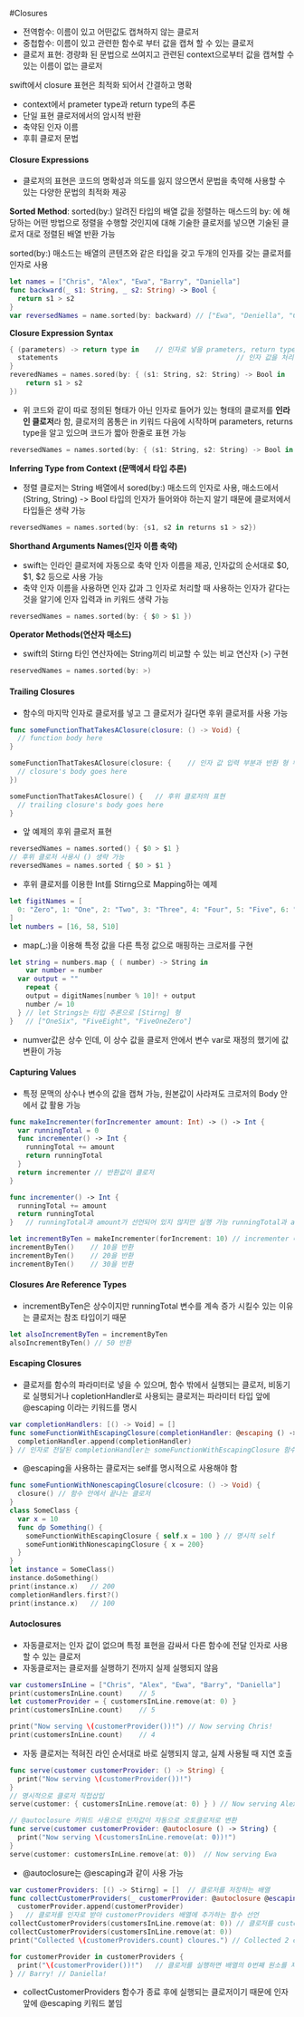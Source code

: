 #Closures

* 전역함수: 이름이 있고 어떤값도 캡쳐하지 않는 클로저
* 중첩함수: 이름이 있고 관련한 함수로 부터 값을 캡쳐 할 수 있는 클로저
* 클로저 표현: 경량화 된 문법으로 쓰여지고 관련된 context으로부터 값을 캡쳐할 수 있는 이름이 없는 클로저

 swift에서 closure 표현은 최적화 되어서 간결하고 명확

* context에서 prameter type과 return type의 추론
* 단일 표현 클로저에서의 암시적 반환
* 축약된 인자 이름
* 후휘 클로저 문법

#### Closure Expressions

* 클로저의 표현은 코드의 명확성과 의도를 잃지 않으면서 문법을 축약해 사용할 수 있는 다양한 문법의 최적화 제공

**Sorted Method**: sorted(by:)  알려진 타입의 배열 값을 정렬하는 매스드의 by: 에 해당하는 어떤 방법으로 정렬을 수행할 것인지에 대해 기술한 클로저를 넣으면 기술된 클로저 대로 정렬된 배열 반환 가능

sorted(by:) 매소드는 배열의 콘텐츠와 같은 타입을 갖고 두개의 인자를 갖는 클로저를 인자로 사용

~~~swift
let names = ["Chris", "Alex", "Ewa", "Barry", "Daniella"]
func backward(_ s1: String, _ s2: String) -> Bool {
  return s1 > s2
}
var reversedNames = name.sorted(by: backward) // ["Ewa", "Deniella", "Chris", "Barry", "Alex"]
~~~

**Closure Expression Syntax**

~~~swift
{ (parameters) -> return type in	// 인자로 넣을 prameters, return type
  statements											// 인자 값을 처리할 statements
}
reveredNames = names.sored(by: { (s1: String, s2: String) -> Bool in
	return s1 > s2                               
})
~~~

* 위 코드와 같이 따로 정의된 형태가 아닌 인자로 들어가 있는 형태의 클로저를 **인라인 클로저**라 함, 클로저의 몸통은 in 키워드 다음에 시작하며 parameters, returns type을 알고 있으며 코드가 짧아 한줄로 표현 가능

~~~swift
reversedNames = names.sorted(by: { (s1: String, s2: String) -> Bool in return s1 > s2 })
~~~

**Inferring Type from Context (문맥에서 타입 추론)**

* 정렬 클로저는 String 배열에서 sored(by:) 매소드의 인자로 사용, 매소드에서 (String, String) -> Bool 타입의 인자가 들어와야 하는지 알기 때문에 클로저에서 타입들은 생략 가능

~~~swift
reversedNames = names.sorted(by: {s1, s2 in returns s1 > s2})
~~~

**Shorthand Arguments Names(인자 이름 축약)**

* swift는 인라인 클로저에 자동으로 축약 인자 이름을 제공, 인자값의 순서대로 \$0, \$1, \$2 등으로 사용 가능
* 축약 인자 이름을 사용하면 인자 값과 그 인자로 처리할 때 사용하는 인자가 같다는 것을 알기에 인자 입력과 in 키워드 생략 가능

~~~swift
reversedNames = names.sorted(by: { $0 > $1 })
~~~

**Operator Methods(연산자 매소드)**

* swift의 Stirng 타인 연산자에는 String끼리 비교할 수 있는 비교 연산자 (>) 구현

~~~swift
reservedNames = names.sorted(by: >)
~~~

#### Trailing Closures

* 함수의 마지막 인자로 클로저를 넣고 그 클로저가 길다면 후위 클로저를 사용 가능

~~~swift
func someFunctionThatTakesAClosure(closure: () -> Void) {
  // function body here
}

someFunctionThatTakesAClosure(closure: {	// 인자 값 입력 부분과 반환 형 부분을 생략
  // closure's body goes here
})

someFunctionThatTakesAClosure() {	// 후위 클로저의 표현
  // trailing closure's body goes here
}
~~~

* 앞 예제의 후위 클로저 표현

~~~swift
reversedNames = names.sorted() { $0 > $1 }
// 후위 클로저 사용시 () 생략 가능
reversedNames = names.sorted { $0 > $1 }
~~~

* 후위 클로저를 이용한 Int를 Stirng으로 Mapping하는 예제

~~~swift
let figitNames = [
  0: "Zero", 1: "One", 2: "Two", 3: "Three", 4: "Four", 5: "Five", 6: "Six", 7: "Seven", 8: "Eight", 9: "Nine"
]
let numbers = [16, 58, 510]
~~~

* map(_:)을 이용해 특정 값을 다른 특정 값으로 매핑하는 크로저를 구현

~~~swift
let string = numbers.map { ( number) -> String in
	var number = number
  var output = ""
	repeat {
    output = digitNames[number % 10]! + output
    number /= 10
  } // let Strings는 타입 추론으로 [Stirng] 형
}	// ["OneSix", "FiveEight", "FiveOneZero"]
~~~

* numver값은 상수 인데, 이 상수 값을 클로저 안에서 변수 var로 재정의 했기에 값 변환이 가능

#### Capturing Values

* 특정 문맥의 상수나 변수의 값을 캡쳐 가능, 원본값이 사라져도 크로저의 Body 안에서 값 활용 가능

~~~swift
func makeIncrementer(forIncrementer amount: Int) -> () -> Int {
  var runningTotal = 0
  func incrementer() -> Int {
    runningTotal += amount
    return runningTotal
  }
  return incrementer // 반환값이 클로저
} 
~~~

~~~swift
func incrementer() -> Int {
  runningTotal += amount
  return runningTotal
}	// runningTotal과 amount가 선언되어 있지 않지만 실행 가능 runningTotal과 amount가 캡쳐링

let incrementByTen = makeIncrementer(forIncrement: 10) // incrementer 매소드 반환
incrementByTen()	// 10을 반환
incrementByTen()	// 20을 반환
incrementByTen()	// 30을 반환
~~~

#### Closures Are Reference Types

* incrementByTen은 상수이지만 runningTotal 변수를 계속 증가 시킬수 있는 이유는 클로저는 참조 타입이기 때문

~~~swift
let alsoIncrementByTen = incrementByTen
alsoIncrementByTen() // 50 반환
~~~

#### Escaping Closures

* 클로저를 함수의 파라미터로 넣을 수 있으며, 함수 밖에서 실행되는 클로저, 비동기로 실행되거나 copletionHandler로 사용되는 클로저는 파라미터 타입 앞에 @escaping 이라는 키워드를 명시

~~~swift
var completionHandlers: [() -> Void] = []
func someFunctionWithEscapingClosure(completionHandler: @escaping () -> Void) {
  completionHandler.append(completionHandler)
} // 인자로 전달된 completionHandler는 someFunctionWithEscapingClosure 함수가 끝나고 나중에 처리, 만약 함수가 @escaping 키워드를 붙이지 않으면 컴파일시 오류 발생
~~~

* @escaping을 사용하는 클로저는 self를 명시적으로 사용해야 함

~~~swift
func someFuntionWithNonescapingClosure(clcosure: () -> Void) {
  closure()	// 함수 안에서 끝나는 클로저
}
class SomeClass {
  var x = 10
  func dp Something() {
    someFunctionWithEscapingClosure { self.x = 100 } // 명시적 self
    someFuntionWithNonescapingClosure { x = 200}
  }
}
let instance = SomeClass()
instance.doSomething()
print(instance.x)	// 200
completionHandlers.first?()
print(instance.x)	// 100
~~~

#### Autoclosures

* 자동클로저는 인자 값이 없으며 특정 표현을 감싸서 다른 함수에 전달 인자로 사용할 수 있는 클로저
* 자동클로저는 클로저를 실행하기 전까지 실제 실행되지 않음

~~~swift
var customersInLine = ["Chris", "Alex", "Ewa", "Barry", "Daniella"]
print(customersInLine.count)	// 5
let customerProvider = { customersInLine.remove(at: 0) }
print(customersInLine.count)	// 5

print("Now serving \(customerProvider())!")	// Now serving Chris!
print(customersInLine.count)	// 4
~~~

* 자동 클로저는 적혀진 라인 순서대로 바로 실행되지 않고, 실제 사용될 때 지연 호출

~~~swift
func serve(customer customerProvider: () -> String) { 
  print("Now serving \(customerProvider())!")
}
// 명시적으로 클로저 직접삽입
serve(customer: { customersInLine.remove(at: 0) } )	// Now serving Alex!

// @autoclosure 키워드 사용으로 인자값이 자동으로 오토클로저로 변환
func serve(customer customerProvider: @autoclosure () -> String) {
  print("Now serving \(customersInLine.remove(at: 0))!")
}
serve(customer: customersInLine.remove(at: 0))	// Now serving Ewa
~~~

* @autoclosure는 @escaping과 같이 사용 가능

~~~swift
var customerProviders: [() -> Stirng] = []	// 클로저를 저장하는 배열
func collectCustomerProviders(_ customerProvider: @autoclosure @escaping () -> String) {
  customerProvider.append(customerProvider)
}	// 클로저를 인자로 받아 customerProviders 배열에 추가하는 함수 선언
collectCustomerProviders(customersInLine.remove(at: 0))	// 클로저를 customerProviders 배열에 추가
collectCustomerProviders(customersInLine.remove(at: 0))
print("Collected \(customerProviders.count) cloures.") // Collected 2 closures.

for customerProvider in customerProviders {
  print("\(customerProvider())!")	// 클로저를 실행하면 배열의 0번째 원소를 제거 하며 제거된 원소 출력
} // Barry! // Daniella!
~~~

* collectCustomerProviders 함수가 종료 후에 실행되는 클로저이기 때문에 인자 앞에 @escaping 키워드 붙임